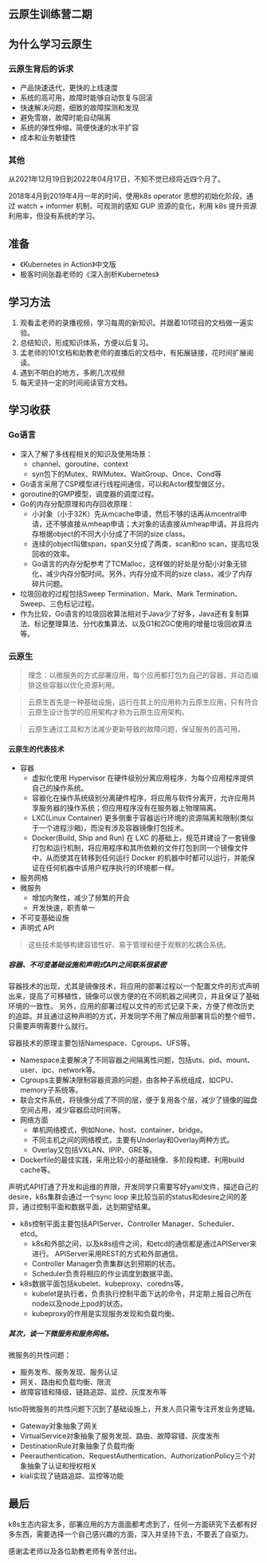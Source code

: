 云原生训练营二期
---

## 为什么学习云原生

### 云原生背后的诉求

- 产品快速迭代，更快的上线速度
- 系统的高可用，故障时能够自动恢复与回滚
- 快速解决问题，细致的故障探测和发现
- 避免雪崩，故障时能自动隔离
- 系统的弹性伸缩，简便快速的水平扩容
- 成本和业务敏捷性

### 其他

从2021年12月19日到2022年04月17日，不知不觉已经将近四个月了。

2018年4月到2019年4月一年的时间，使用k8s operator 思想的初始化阶段，通过 watch + informer 机制，可观测的感知 GUP 资源的变化，利用 k8s 提升资源利用率，但没有系统的学习。

## 准备

- 《Kubernetes in Action》中文版
- 极客时间张磊老师的《深入剖析Kubernetes》

## 学习方法

1. 观看孟老师的录播视频，学习每周的新知识。并跟着101项目的文档做一遍实验。
2. 总结知识，形成知识体系，方便以后复习。
3. 孟老师的101文档和助教老师的直播后的文档中，有拓展链接，花时间扩展阅读。
4. 遇到不明白的地方，多刷几次视频 
5. 每天坚持一定的时间阅读官方文档。

## 学习收获

### Go语言

- 深入了解了多线程相关的知识及使用场景：
    - channel、goroutine、context
    - syn包下的Mutex、RWMutex、WaitGroup、Once、Cond等
- Go语言采用了CSP模型进行线程间通信，可以和Actor模型做区分。 
- goroutine的GMP模型，调度器的调度过程。
- Go的内存分配原理和内存回收原理：
    - 小对象（小于32K）先从mcache申请，然后不够的话再从mcentral申请，还不够直接从mheap申请；大对象的话直接从mheap申请。并且将内存根据object的不同大小分成了不同的size class。
    - 连续的object叫做span，span又分成了两类，scan和no scan，提高垃圾回收的效率。 
    - Go语言的内存分配参考了TCMalloc，这样做的好处是分配小对象无锁化，减少内存分配时间。另外，内存分成不同的size class，减少了内存碎片问题。
- 垃圾回收的过程包括Sweep Termination、Mark、Mark Termination、Sweep、三色标记过程。
- 作为比较，Go语言的垃圾回收算法相对于Java少了好多，Java还有复制算法、标记整理算法、分代收集算法、以及G1和ZGC使用的增量垃圾回收算法等。

### 云原生

> 理念：以微服务的方式部署应用，每个应用都打包为自己的容器，并动态编排这些容器以优化资源利用。

> 云原生首先是一种基础设施，运行在其上的应用称为云原生应用，只有符合云原生设计哲学的应用架构才称为云原生应用架构。

> 云原生通过工具和方法减少更新导致的故障问题，保证服务的高可用。

#### 云原生的代表技术

- 容器
    - 虚拟化使用 Hypervisor 在硬件级别分离应用程序，为每个应用程序提供自己的操作系统。
    - 容器化在操作系统级别分离硬件程序，将应用与软件分离开，允许应用共享服务器的操作系统；但应用程序没有在服务器上物理隔离。
    - LXC(Linux Container) 更多侧重于容器运行环境的资源隔离和限制(类似于一个进程沙箱)，而没有涉及容器镜像打包技术。
    - Docker(Build, Ship and Run) 在 LXC 的基础上，规范并建设了一套镜像打包和运行机制，将应用程序和其所依赖的文件打包到同一个镜像文件中，从而使其在转移到任何运行 Docker 的机器中时都可以运行，并能保证在任何机器中该用户程序执行的环境都一样。
- 服务网格
- 微服务
    - 增加内聚性，减少了频繁的开会
    - 开发快速，职责单一
- 不可变基础设施
- 声明式 API
 
> 这些技术能够构建容错性好、易于管理和便于观察的松耦合系统。

##### 容器、不可变基础设施和声明式API之间联系很紧密

容器技术的出现，尤其是镜像技术，将应用的部署过程以一个配置文件的形式声明出来，提高了可移植性，镜像可以很方便的在不同机器之间拷贝，并且保证了基础环境的一致性。
另外，应用的部署过程以文件的形式记录下来，方便了修改历史的追踪。并且通过这种声明的方式，开发同学不用了解应用部署背后的整个细节，只需要声明需要什么就行。

容器技术的原理主要包括Namespace、Cgroups、UFS等。
- Namespace主要解决了不同容器之间隔离性问题，包括uts、pid、mount、user、ipc、network等。
- Cgroups主要解决限制容器资源的问题，由各种子系统组成，如CPU、memory子系统等。
- 联合文件系统，将镜像分成了不同的层，便于复用各个层，减少了镜像的磁盘空间占用，减少容器启动时间等。
- 网络方面
  - 单机网络模式，例如None、host、container、bridge。
  - 不同主机之间的网络模式，主要有Underlay和Overlay两种方式。
  - Overlay又包括VXLAN、IPIP、GRE等。
- Dockerfile的最佳实践，采用比较小的基础镜像、多阶段构建、利用build cache等。

声明式API打通了开发和运维的界限，开发同学只需要写好yaml文件，描述自己的desire，k8s集群会通过一个sync loop 来比较当前的status和desire之间的差异，通过控制平面和数据平面，达到期望结果。
- k8s控制平面主要包括APIServer、Controller Manager、Scheduler、etcd。
    - k8s和外部之间，以及k8s组件之间，和etcd的通信都是通过APIServer来进行。 APIServer采用REST的方式和外部通信。
    - Controller Manager负责集群达到预期的状态。
    - Scheduler负责将相应的作业调度到数据平面。
- k8s数据平面包括kubelet、kubeproxy、coredns等。
    - kubelet是执行者，负责执行控制平面下达的命令，并定期上报自己所在node以及node上pod的状态。
    - kubeproxy的作用是实现服务发现和负载均衡。

##### 其次，谈一下微服务和服务网格。

微服务的共性问题：

- 服务发布、服务发现、服务认证 
- 网关、路由和负载均衡、限流 
- 故障容错和降级、链路追踪、监控、灰度发布等
  
Istio将微服务的共性问题下沉到了基础设施上，开发人员只需专注开发业务逻辑。

- Gateway对象抽象了网关
- VirtualService对象抽象了服务发现、路由、故障容错、灰度发布
- DestinationRule对象抽象了负载均衡
- Peerauthentication、RequestAuthentication、AuthorizationPolicy三个对象抽象了认证和授权相关
- kiali实现了链路追踪、监控等功能

## 最后

k8s生态内容太多，部署应用的方方面面都考虑到了，任何一方面研究下去都有好多东西，需要选择一个自己感兴趣的方面，深入并坚持下去，不要丢了自驱力。

感谢孟老师以及各位助教老师有辛苦付出。